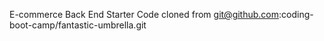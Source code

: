  E-commerce Back End Starter Code cloned from git@github.com:coding-boot-camp/fantastic-umbrella.git